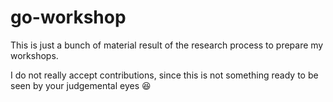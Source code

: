 # go-workshop

This is just a bunch of material result of the research process
to prepare my workshops.

I do not really accept contributions, since this is not something
ready to be seen by your judgemental eyes 😆
